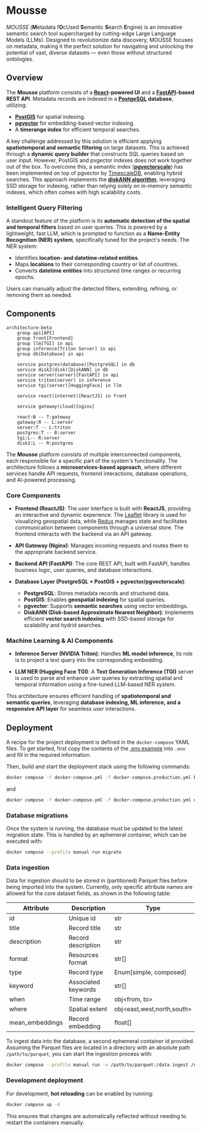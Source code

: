 # Mousse

*MOUSSE* (**M**etadata f**O**cUsed **S**emantic **S**earch **E**ngine) is an innovative semantic search tool supercharged by cutting-edge Large Language Models (LLMs).
Designed to revolutionize data discovery, MOUSSE focuses on metadata, making it the perfect solution for navigating and unlocking the potential
of vast, diverse datasets — even those without structured ontologies.

## Overview

The **Mousse** platform consists of a **[React](https://react.dev)-powered UI** and a **[FastAPI](https://fastapi.tiangolo.com)-based REST API**. Metadata records are indexed in a **[PostgeSQL](https://www.postgresql.org) database**, utilizing:

- **[PostGIS](https://postgis.net)** for spatial indexing.
- **[pgvector](https://github.com/pgvector/pgvector)** for embedding-based vector indexing.
- A **timerange index** for efficient temporal searches.

A key challenge addressed by this solution is efficient applying **spatiotemporal and semantic filtering** on large datasets. This is achieved through a **dynamic query builder** that constructs SQL queries based on user input. However, PostGIS and pvgector indexes does not work together out of the box. To overcome this, a semantic index (**[pgvectorscale](https://github.com/timescale/pgvectorscale)**) has been implemented on top of pgvector by [TimescaleDB](https://www.timescale.com), enabling hybrid searches. This approach implements the **[diskANN algorithm](https://github.com/microsoft/DiskANN)**, leveraging SSD storage for indexing, rather than relying solely on in-memory semantic indexes, which often comes with high scalability costs.

### Intelligent Query Filtering

A standout feature of the platform is its **automatic detection of the spatial and temporal filters** based on user queries. This is powered by a lightweight, fast LLM, which is prompted to function as a **Name-Entity Recognition (NER) system**, specifically tuned for the project's needs. The NER system:

- Identifies **location- and datetime-related entities**.
- Maps **locations** to their corresponding country or list of countries.
- Converts **datetime entities** into structured time ranges or recurring epochs.

Users can manually adjust the detected filters, extending, refining, or removing them as needed.

## Components

```mermaid
architecture-beta
    group api[API]
    group front[Frontend]
    group llm[TGI] in api
    group inference[Triton Server] in api
    group db[Database] in api

    service postgres(database)[PostgreSQL] in db
    service disk2(disk)[DiskANN] in db
    service server(server)[FastAPI] in api
    service triton(server) in inference
    service tgi(server)[HuggingFace] in llm

    service react(internet)[ReactJS] in front

    service gateway(cloud)[nginx]

    react:B -- T:gateway
    gateway:R -- L:server
    server:T -- L:triton
    postgres:T -- B:server
    tgi:L-- R:server
    disk2:L -- R:postgres
```

The **Mousse** platform consists of multiple interconnected components, each responsible for a specific part of the system's functionality. The architecture follows a **microservices-based approach**, where different services handle API requests, frontend interactions, database operations, and AI-powered processing.

### Core Components

- **Frontend (ReactJS)**: The user interface is built with **ReactJS**, providing an interactive and dynamic experience. The [Leaflet](https://leafletjs.com) library is used for visualizing geospatial data, while [Redux](https://redux.js.org) manages state and facilitates communication between components through a universal store. The frontend interacts with the backend via an API gateway.

- **API Gateway (Nginx)**: Manages incoming requests and routes them to the appropriate backend service.

- **Backend API (FastAPI)**: The core REST API, built with FastAPI, handles business logic, user queries, and database interactions.

- **Database Layer (PostgreSQL + PostGIS + pgvector/pgvectorscale)**:
    - **PostgreSQL**: Stores metadata records and structured data.
    - **PostGIS**: Enables **geospatial indexing** for spatial queries.
    - **pgvector**: Supports **semantic searches** using vector embeddings.
    - **DiskANN (Disk-based Approximate Nearest Neighbor)**: Implements efficient **vector search indexing** with SSD-based storage for scalability and hydrid searches.

### Machine Learning & AI Components

- **Inference Server (NVIDIA Triton)**: Handles **ML model inference**, its role is to project a text query into the corresponding embedding.

- **LLM NER (Hugging Face TGI)**: A **Text Generation Inference (TGI)** server is used to parse and enhance user queries by extracting spatial and temporal information using a fine-tuned LLM-based NER system.

This architecture ensures efficient handling of **spatiotemporal and semantic queries**, leveraging **database indexing, ML inference, and a responsive API layer** for seamless user interactions.

## Deployment

A recipe for the project deployment is defined in the `docker-compose` YAML files. To get started, first copy the contents of the [.env.example](./.env.example) into `.env` and fill in the required information.

Then, build and start the deployment stack using the following commands:

```sh
docker compose -f docker-compose.yml -f docker-compose.production.yml build
```

and
```sh
docker compose -f docker-compose.yml -f docker-compose.production.yml up -d
```

### Database migrations
Once the system is running, the database must be updated to the latest migration state. This is handled by an ephemeral container, which can be executed with:
```sh
docker compose --profile manual run migrate
```

### Data ingestion
Data for ingestion should to be stored in (partitioned) Parquet files before being imported into the system. Currently, only specific attribute names are allowed for the core dataset fields, as shown in the following table:

| Attribute   | Description        | Type                       |
| ----------- | ------------------ | -------------------------- |
| id          | Unique id          | str                        |
| title       | Record title       | str                        |
| description | Record description | str                        |
| format      | Resources format   | str[]                      |
| type        | Record type        | Enum[simple, composed]     |
| keyword     | Associated keywords| str[]                      |
| when        | Time range         | obj<from, to>              |
| where       | Spatial extent     | obj<east,west,north,south> |
| mean_embeddings | Record embedding| float[]                   |

To ingest data into the database, a second ephemeral container id provided. Assuming the Parquet files are located in a directory with an absolute path `/path/to/parquet`, you can start the ingestion process with:
```sh
docker compose --profile manual run -v /path/to/parquet:/data ingest /data
```

### Development deployment

For development, **hot reloading** can be enabled by running:
```sh
docker compose up -d
```
This ensures that changes are automatically reflected without needing to restart the containers manually.
